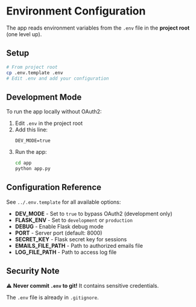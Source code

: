 # Environment Configuration

The app reads environment variables from the `.env` file in the **project root** (one level up).

## Setup

```bash
# From project root
cp .env.template .env
# Edit .env and add your configuration
```

## Development Mode

To run the app locally without OAuth2:

1. Edit `.env` in the project root
2. Add this line:
   ```env
   DEV_MODE=true
   ```
3. Run the app:
   ```bash
   cd app
   python app.py
   ```

## Configuration Reference

See `../.env.template` for all available options:

- **DEV_MODE** - Set to `true` to bypass OAuth2 (development only)
- **FLASK_ENV** - Set to `development` or `production`
- **DEBUG** - Enable Flask debug mode
- **PORT** - Server port (default: 8000)
- **SECRET_KEY** - Flask secret key for sessions
- **EMAILS_FILE_PATH** - Path to authorized emails file
- **LOG_FILE_PATH** - Path to access log file

## Security Note

⚠️ **Never commit `.env` to git!** It contains sensitive credentials.

The `.env` file is already in `.gitignore`.

